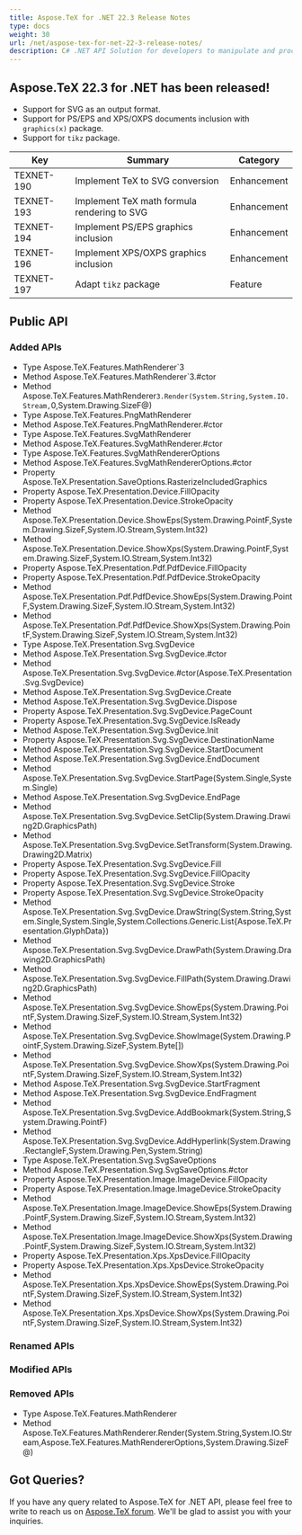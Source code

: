 ```yaml
---
title: Aspose.TeX for .NET 22.3 Release Notes
type: docs
weight: 30
url: /net/aspose-tex-for-net-22-3-release-notes/
description: C# .NET API Solution for developers to manipulate and process TeX and LaTeX files. Release Notes of Aspose.TeX API solution for .NET | Release 2022.03
---
```


## Aspose.TeX 22.3 for .NET has been released!

 * Support for SVG as an output format.
 * Support for PS/EPS and XPS/OXPS documents inclusion with `graphics(x)` package.
 * Support for `tikz` package.

| Key | Summary | Category |
|---|---|---|
| TEXNET-190 | Implement TeX to SVG conversion | Enhancement |
| TEXNET-193 | Implement TeX math formula rendering to SVG | Enhancement |
| TEXNET-194 | Implement PS/EPS graphics inclusion | Enhancement |
| TEXNET-196 | Implement XPS/OXPS graphics inclusion | Enhancement |
| TEXNET-197 | Adapt `tikz` package | Feature |
 
## Public API
### Added APIs
* Type Aspose.TeX.Features.MathRenderer`3
 * Method Aspose.TeX.Features.MathRenderer`3.#ctor
 * Method Aspose.TeX.Features.MathRenderer`3.Render(System.String,System.IO.Stream,`0,System.Drawing.SizeF@)
 * Type Aspose.TeX.Features.PngMathRenderer
 * Method Aspose.TeX.Features.PngMathRenderer.#ctor
 * Type Aspose.TeX.Features.SvgMathRenderer
 * Method Aspose.TeX.Features.SvgMathRenderer.#ctor
 * Type Aspose.TeX.Features.SvgMathRendererOptions
 * Method Aspose.TeX.Features.SvgMathRendererOptions.#ctor
 * Property Aspose.TeX.Presentation.SaveOptions.RasterizeIncludedGraphics
 * Property Aspose.TeX.Presentation.Device.FillOpacity
 * Property Aspose.TeX.Presentation.Device.StrokeOpacity
 * Method Aspose.TeX.Presentation.Device.ShowEps(System.Drawing.PointF,System.Drawing.SizeF,System.IO.Stream,System.Int32)
 * Method Aspose.TeX.Presentation.Device.ShowXps(System.Drawing.PointF,System.Drawing.SizeF,System.IO.Stream,System.Int32)
 * Property Aspose.TeX.Presentation.Pdf.PdfDevice.FillOpacity
 * Property Aspose.TeX.Presentation.Pdf.PdfDevice.StrokeOpacity
 * Method Aspose.TeX.Presentation.Pdf.PdfDevice.ShowEps(System.Drawing.PointF,System.Drawing.SizeF,System.IO.Stream,System.Int32)
 * Method Aspose.TeX.Presentation.Pdf.PdfDevice.ShowXps(System.Drawing.PointF,System.Drawing.SizeF,System.IO.Stream,System.Int32)
 * Type Aspose.TeX.Presentation.Svg.SvgDevice
 * Method Aspose.TeX.Presentation.Svg.SvgDevice.#ctor
 * Method Aspose.TeX.Presentation.Svg.SvgDevice.#ctor(Aspose.TeX.Presentation.Svg.SvgDevice)
 * Method Aspose.TeX.Presentation.Svg.SvgDevice.Create
 * Method Aspose.TeX.Presentation.Svg.SvgDevice.Dispose
 * Property Aspose.TeX.Presentation.Svg.SvgDevice.PageCount
 * Property Aspose.TeX.Presentation.Svg.SvgDevice.IsReady
 * Method Aspose.TeX.Presentation.Svg.SvgDevice.Init
 * Property Aspose.TeX.Presentation.Svg.SvgDevice.DestinationName
 * Method Aspose.TeX.Presentation.Svg.SvgDevice.StartDocument
 * Method Aspose.TeX.Presentation.Svg.SvgDevice.EndDocument
 * Method Aspose.TeX.Presentation.Svg.SvgDevice.StartPage(System.Single,System.Single)
 * Method Aspose.TeX.Presentation.Svg.SvgDevice.EndPage
 * Method Aspose.TeX.Presentation.Svg.SvgDevice.SetClip(System.Drawing.Drawing2D.GraphicsPath)
 * Method Aspose.TeX.Presentation.Svg.SvgDevice.SetTransform(System.Drawing.Drawing2D.Matrix)
 * Property Aspose.TeX.Presentation.Svg.SvgDevice.Fill
 * Property Aspose.TeX.Presentation.Svg.SvgDevice.FillOpacity
 * Property Aspose.TeX.Presentation.Svg.SvgDevice.Stroke
 * Property Aspose.TeX.Presentation.Svg.SvgDevice.StrokeOpacity
 * Method Aspose.TeX.Presentation.Svg.SvgDevice.DrawString(System.String,System.Single,System.Single,System.Collections.Generic.List{Aspose.TeX.Presentation.GlyphData})
 * Method Aspose.TeX.Presentation.Svg.SvgDevice.DrawPath(System.Drawing.Drawing2D.GraphicsPath)
 * Method Aspose.TeX.Presentation.Svg.SvgDevice.FillPath(System.Drawing.Drawing2D.GraphicsPath)
 * Method Aspose.TeX.Presentation.Svg.SvgDevice.ShowEps(System.Drawing.PointF,System.Drawing.SizeF,System.IO.Stream,System.Int32)
 * Method Aspose.TeX.Presentation.Svg.SvgDevice.ShowImage(System.Drawing.PointF,System.Drawing.SizeF,System.Byte[])
 * Method Aspose.TeX.Presentation.Svg.SvgDevice.ShowXps(System.Drawing.PointF,System.Drawing.SizeF,System.IO.Stream,System.Int32)
 * Method Aspose.TeX.Presentation.Svg.SvgDevice.StartFragment
 * Method Aspose.TeX.Presentation.Svg.SvgDevice.EndFragment
 * Method Aspose.TeX.Presentation.Svg.SvgDevice.AddBookmark(System.String,System.Drawing.PointF)
 * Method Aspose.TeX.Presentation.Svg.SvgDevice.AddHyperlink(System.Drawing.RectangleF,System.Drawing.Pen,System.String)
 * Type Aspose.TeX.Presentation.Svg.SvgSaveOptions
 * Method Aspose.TeX.Presentation.Svg.SvgSaveOptions.#ctor
 * Property Aspose.TeX.Presentation.Image.ImageDevice.FillOpacity
 * Property Aspose.TeX.Presentation.Image.ImageDevice.StrokeOpacity
 * Method Aspose.TeX.Presentation.Image.ImageDevice.ShowEps(System.Drawing.PointF,System.Drawing.SizeF,System.IO.Stream,System.Int32)
 * Method Aspose.TeX.Presentation.Image.ImageDevice.ShowXps(System.Drawing.PointF,System.Drawing.SizeF,System.IO.Stream,System.Int32)
 * Property Aspose.TeX.Presentation.Xps.XpsDevice.FillOpacity
 * Property Aspose.TeX.Presentation.Xps.XpsDevice.StrokeOpacity
 * Method Aspose.TeX.Presentation.Xps.XpsDevice.ShowEps(System.Drawing.PointF,System.Drawing.SizeF,System.IO.Stream,System.Int32)
 * Method Aspose.TeX.Presentation.Xps.XpsDevice.ShowXps(System.Drawing.PointF,System.Drawing.SizeF,System.IO.Stream,System.Int32)

### Renamed APIs

### Modified APIs

### Removed APIs
 * Type Aspose.TeX.Features.MathRenderer
 * Method Aspose.TeX.Features.MathRenderer.Render(System.String,System.IO.Stream,Aspose.TeX.Features.MathRendererOptions,System.Drawing.SizeF@)
 
## Got Queries?
If you have any query related to Aspose.TeX for .NET API, please feel free to write to reach us on [Aspose.TeX forum](https://forum.aspose.com/c/tex/). We'll be glad to assist you with your inquiries.
